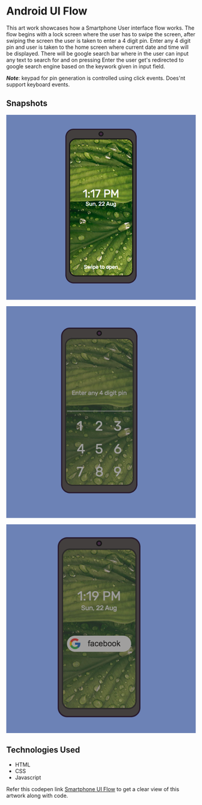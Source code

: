 # Android UI Flow

This art work showcases how a Smartphone User interface flow works. The flow begins with a lock screen where the user has to swipe the screen, after swiping the screen the user is taken to enter a 4 digit pin. Enter any 4 digit pin and user is taken to the home screen where current date and time will be displayed. There will be google search bar where in the user can input any text to search for and on pressing Enter the user get's redirected to google search engine based on the keywork given in input field.

***Note***: keypad for pin generation is controlled using click events. Does'nt support keyboard events.

## Snapshots
![Lock screen](snaps/Lock-screen.png)

![pin-generation](snaps/Pin-generation.png)

![search-engine](snaps/search-engine.png)

## Technologies Used
- HTML
- CSS
- Javascript

Refer this codepen link [Smartphone UI Flow](https://codepen.io/vaishak10/pen/JjNVymL?editors=0110) to get a clear view of this artwork along with code.

